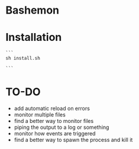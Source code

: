 # Bashemon

# Installation
	```
	sh install.sh

	```

# TO-DO
   * add automatic reload on errors
   * monitor multiple files
   * find a better way to monitor files
   * piping the output to a log or something 
   * monitor how events are triggered
   * find a better way to spawn the process and kill it 
